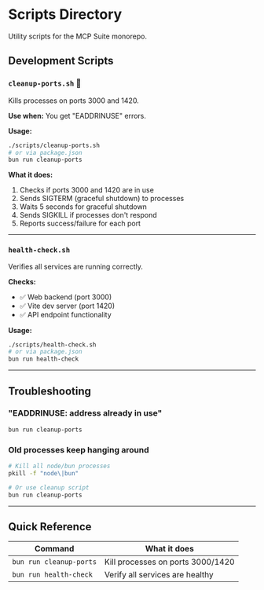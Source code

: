 # Scripts Directory

Utility scripts for the MCP Suite monorepo.

## Development Scripts

### `cleanup-ports.sh` 🧹

Kills processes on ports 3000 and 1420.

**Use when:** You get "EADDRINUSE" errors.

**Usage:**

```bash
./scripts/cleanup-ports.sh
# or via package.json
bun run cleanup-ports
```

**What it does:**

1. Checks if ports 3000 and 1420 are in use
2. Sends SIGTERM (graceful shutdown) to processes
3. Waits 5 seconds for graceful shutdown
4. Sends SIGKILL if processes don't respond
5. Reports success/failure for each port

---

### `health-check.sh`

Verifies all services are running correctly.

**Checks:**

- ✅ Web backend (port 3000)
- ✅ Vite dev server (port 1420)
- ✅ API endpoint functionality

**Usage:**

```bash
./scripts/health-check.sh
# or via package.json
bun run health-check
```

---

## Troubleshooting

### "EADDRINUSE: address already in use"

```bash
bun run cleanup-ports
```

### Old processes keep hanging around

```bash
# Kill all node/bun processes
pkill -f "node\|bun"

# Or use cleanup script
bun run cleanup-ports
```

---

## Quick Reference

| Command                 | What it does                      |
| ----------------------- | --------------------------------- |
| `bun run cleanup-ports` | Kill processes on ports 3000/1420 |
| `bun run health-check`  | Verify all services are healthy   |
